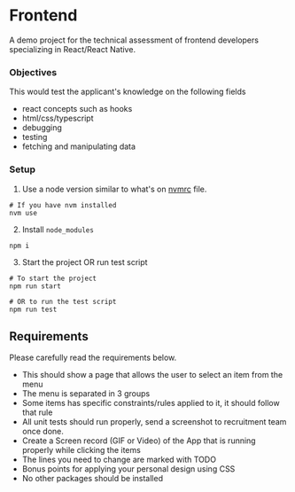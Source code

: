 # Frontend
A demo project for the technical assessment of frontend developers specializing in React/React Native.

### Objectives
This would test the applicant's knowledge on the following fields
- react concepts such as hooks
- html/css/typescript
- debugging
- testing
- fetching and manipulating data

### Setup
1. Use a node version similar to what's on [nvmrc](.nvmrc) file.
```
# If you have nvm installed
nvm use
```
2. Install `node_modules`
```
npm i
```
3. Start the project OR run test script
```
# To start the project
npm run start

# OR to run the test script
npm run test
```

## Requirements
Please carefully read the requirements below.
- This should show a page that allows the user to select an item from the menu
- The menu is separated in 3 groups
- Some items has specific constraints/rules applied to it, it should follow that rule
- All unit tests should run properly, send a screenshot to recruitment team once done.
- Create a Screen record (GIF or Video) of the App that is running properly while clicking the items
- The lines you need to change are marked with TODO
- Bonus points for applying your personal design using CSS
- No other packages should be installed





